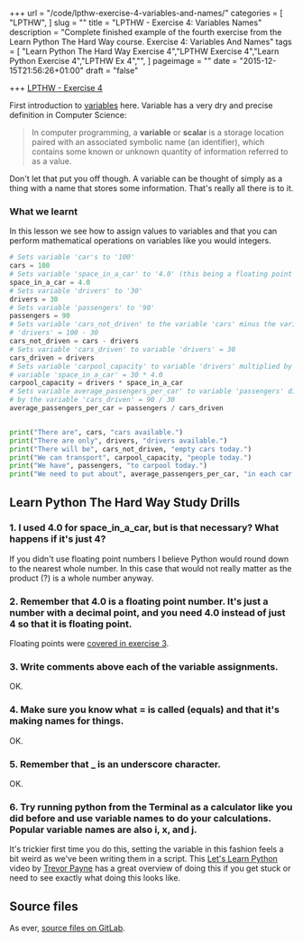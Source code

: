 +++
url = "/code/lpthw-exercise-4-variables-and-names/"
categories = [
  "LPTHW",
]
slug = ""
title = "LPTHW - Exercise 4: Variables Names"
description = "Complete finished example of the fourth exercise from the Learn Python The Hard Way course. Exercise 4: Variables And Names"
tags = [
  "Learn Python The Hard Way Exercise 4","LPTHW Exercise 4","Learn Python Exercise 4","LPTHW Ex 4","",
]
pageimage = ""
date = "2015-12-15T21:56:26+01:00"
draft = "false"

+++
[LPTHW - Exercise 4](http://learnpythonthehardway.org/book/ex4.html)

First introduction to [variables](https://en.wikipedia.org/wiki/Variable_(computer_science)) here. Variable has a very dry and precise definition in Computer Science:

> In computer programming, a **variable** or **scalar** is a storage location paired with an associated symbolic name (an identifier), which contains some known or unknown quantity of information referred to as a value.

Don't let that put you off though. A variable can be thought of simply as a thing with a name that stores some information. That's really all there is to it. 

### What we learnt

In this lesson we see how to assign values to variables and that you can perform mathematical operations on variables like you would integers. 
 
```python
# Sets variable 'car's to '100'
cars = 100
# Sets variable 'space_in_a_car' to '4.0' (this being a floating point number)
space_in_a_car = 4.0
# Sets variable 'drivers' to '30'
drivers = 30
# Sets variable 'passengers' to '90'
passengers = 90
# Sets variable 'cars_not_driven' to the variable 'cars' minus the variable
# 'drivers' = 100 - 30
cars_not_driven = cars - drivers
# Sets variable 'cars_driven' to variable 'drivers' = 30
cars_driven = drivers
# Sets variable 'carpool_capacity' to variable 'drivers' multiplied by 
# variable 'space_in_a_car' = 30 * 4.0
carpool_capacity = drivers * space_in_a_car
# Sets variable average_passengers_per_car' to variable 'passengers' divided
# by the variable 'cars_driven' = 90 / 30
average_passengers_per_car = passengers / cars_driven


print("There are", cars, "cars available.")
print("There are only", drivers, "drivers available.")
print("There will be", cars_not_driven, "empty cars today.")
print("We can transport", carpool_capacity, "people today.")
print("We have", passengers, "to carpool today.")
print("We need to put about", average_passengers_per_car, "in each car.")
```

## Learn Python The Hard Way Study Drills

### 1. I used 4.0 for space_in_a_car, but is that necessary? What happens if it's just 4? 

If you didn't use floating point numbers I believe Python would round down to the nearest whole number. In this case that would not really matter as the product (?) is a whole number anyway. 

### 2. Remember that 4.0 is a floating point number. It's just a number with a decimal point, and you need 4.0 instead of just 4 so that it is floating point.

Floating points were [covered in exercise 3](/code/lpthw-exercise-3-numbers-and-math/#floating).

### 3. Write comments above each of the variable assignments.

OK.

### 4. Make sure you know what = is called (equals) and that it's making names for things.

OK.

### 5. Remember that _ is an underscore character.

OK.

### 6. Try running python from the Terminal as a calculator like you did before and use variable names to do your calculations. Popular variable names are also i, x, and j.

It's trickier first time you do this, setting the variable in this fashion feels a bit weird as we've been writing them in a script. This [Let's Learn Python](https://www.youtube.com/watch?v=D48iCw3WWpI&list=PL82YdDfxhWsDJTq5f0Ae7M7yGcA26wevJ) video by [Trevor Payne](https://www.youtube.com/channel/UCPme28sMOcWS50CgtTWUZIw) has a great overview of doing this if you get stuck or need to see exactly what doing this looks like. 

## Source files

As ever, [source files on GitLab](https://gitlab.com/josharcher/LPTHW).

